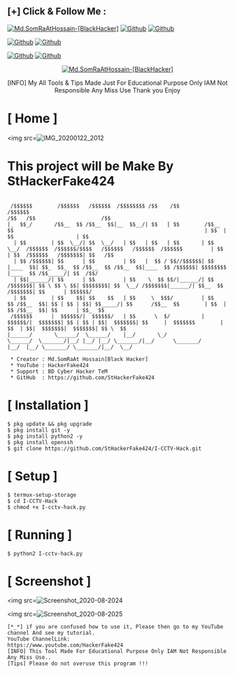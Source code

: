 ## [+] Click & Follow Me :
<a href="https://www.google.com.bd/maps/place/Bangladesh"><img title="Md.SomRaAtHossain-[BlackHacker]" src="https://img.shields.io/badge/MADE%20IN-BANGLADESH-green?colorA=%23ff0000&colorB=%23017e40&style=for-the-badge&logo=map"></a>
[![Github](https://img.shields.io/badge/Github-StHackerFake424-green?style=for-the-badge&logo=github)](https://github.com/StHackerFake424)</a>
[![Github](https://img.shields.io/badge/Chat-WhatsAppGroup-blue?style=for-the-badge&logo=whatsapp)](https://chat.whatsapp.com/FNzdC5zAZ5g6FWV6JlneLd)</a>
</p>

[![Github](https://img.shields.io/badge/Facebook-Md.SomraatHossain-blue?style=flat-square&logo=facebook)](https://fb.com/md.somraat.hossain.2)</a>
[![Github](https://img.shields.io/badge/YOUTUBE-HackerFake424-red?style=flat-square&logo=youtube)](https://www.youtube.com/HackerFake424)</a>
</p>

[![Github](https://img.shields.io/badge/Twitter-Md.SomraatHossain-red?style=for-the-badge&logo=twitter)](https://www.twitter.com/hackerfake424)</a>
[![Github](https://img.shields.io/badge/Instagram-Md.Somraat.Hossain-red?style=for-the-badge&logo=instagram)](https://www.instagram.com/md.somraat.hossain.2)</a>
</p>

<p align="center">
<a href="https://user-images.githubusercontent.com/66360838/86471289-ef71a780-bd5e-11ea-837f-c372257050d9.jpg"><img title="Md.SomRaAtHossain-[BlackHacker]" src="https://img.shields.io/badge/Md.SomRaAt%20Hossain-[BlackHacker]-green?colorA=6f1111&colorB=0f1111&style=for-the-badge&logo=hacker"></a>
<p align="center">
      [INFO] My All Tools & Tips Made Just For Educational Purpose Only IAM Not Responsible Any Miss Use Thank you Enjoy
</p>

# [ Home ]
<img src=![IMG_20200122_2012](https://user-images.githubusercontent.com/66360838/89105518-a424e480-d443-11ea-894e-a28945ed4825.jpg)

# This project will be Make By StHackerFake424

```

 /$$$$$$        /$$$$$$   /$$$$$$  /$$$$$$$$ /$$    /$$         /$$$$$$                                                               /$$   /$$                     /$$      
|_  $$_/       /$$__  $$ /$$__  $$|__  $$__/| $$   | $$        /$$__  $$                                                             | $$  | $$                    | $$      
  | $$        | $$  \__/| $$  \__/   | $$   | $$   | $$       | $$  \__/  /$$$$$$  /$$$$$$/$$$$   /$$$$$$   /$$$$$$  /$$$$$$         | $$  | $$  /$$$$$$   /$$$$$$$| $$   /$$
  | $$ /$$$$$$| $$      | $$         | $$   |  $$ / $$//$$$$$$| $$       |____  $$| $$_  $$_  $$ /$$__  $$ /$$__  $$|____  $$ /$$$$$$| $$$$$$$$ |____  $$ /$$_____/| $$  /$$/
  | $$|______/| $$      | $$         | $$    \  $$ $$/|______/| $$        /$$$$$$$| $$ \ $$ \ $$| $$$$$$$$| $$  \__/ /$$$$$$$|______/| $$__  $$  /$$$$$$$| $$      | $$$$$$/ 
  | $$        | $$    $$| $$    $$   | $$     \  $$$/         | $$    $$ /$$__  $$| $$ | $$ | $$| $$_____/| $$      /$$__  $$        | $$  | $$ /$$__  $$| $$      | $$_  $$ 
 /$$$$$$      |  $$$$$$/|  $$$$$$/   | $$      \  $/          |  $$$$$$/|  $$$$$$$| $$ | $$ | $$|  $$$$$$$| $$     |  $$$$$$$        | $$  | $$|  $$$$$$$|  $$$$$$$| $$ \  $$
|______/       \______/  \______/    |__/       \_/            \______/  \_______/|__/ |__/ |__/ \_______/|__/      \_______/        |__/  |__/ \_______/ \_______/|__/  \__/
 
 * Creator : Md.SomRaAt Hossain[Black Hacker]       
 * YouTube : HackerFake424
 * Support : BD Cyber Hacker TeM
 * GitHub  : https://github.com/StHackerFake424     
```

# [ Installation ]
```
$ pkg update && pkg upgrade
$ pkg install git -y
$ pkg install python2 -y
$ pkg install openssh
$ git clone https://github.com/StHackerFake424/I-CCTV-Hack.git
```

# [ Setup ]
```
$ termux-setup-storage
$ cd I-CCTV-Hack
$ chmod +x I-cctv-hack.py
```
# [ Running ]
```
$ python2 I-cctv-hack.py

```
# [ Screenshot ]

<img src=![Screenshot_2020-08-2024](https://user-images.githubusercontent.com/66360838/89102812-5a7dcf00-d42e-11ea-9431-06bbf175fb3f.jpg)

<img src=![Screenshot_2020-08-2025](https://user-images.githubusercontent.com/66360838/89102827-88631380-d42e-11ea-92fc-751b7f6100bb.jpg)

```
[*_*] if you are confused how to use it, Please then go to my YouTube channel And see my tutorial.
YouTube ChannelLink:
https://www.youtube.com/HackerFake424
[INFO] This Tool Made For Educational Purpose Only IAM Not Responsible Any Miss Use..
[Tips] Please do not overuse this program !!!
```

